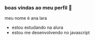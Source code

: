 ### boas vindas ao meu perfil 🤍

meu nome é ana lara

- estou estudando na alura
- estou me desenvolvendo no javascript

